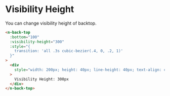 # Visibility Height

You can change visibility height of backtop.

```html
<n-back-top
  :bottom="100"
  :visibility-height="300"
  :style="{
    transition: 'all .3s cubic-bezier(.4, 0, .2, 1)'
  }"
>
  <div
    style="width: 200px; height: 40px; line-height: 40px; text-align: center; font-size: 14px;"
  >
    Visibility Height: 300px
  </div>
</n-back-top>
```
